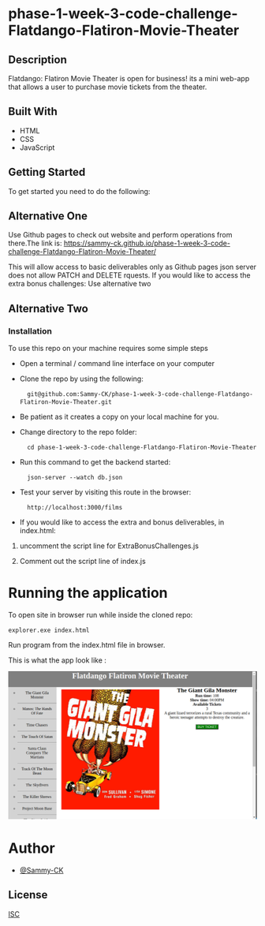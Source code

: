 # phase-1-week-3-code-challenge-Flatdango-Flatiron-Movie-Theater

## Description
Flatdango: Flatiron Movie Theater is open for business! its a mini web-app that allows a user to purchase movie tickets from the
theater.

## Built With
- HTML
- CSS
- JavaScript

## Getting Started
To get started you need to do the following:

## Alternative One
Use Github pages to check out website and perform operations from there.The link is:
                https://sammy-ck.github.io/phase-1-week-3-code-challenge-Flatdango-Flatiron-Movie-Theater/

This will allow access to basic deliverables only as Github pages json server does not allow PATCH and DELETE rquests.
If you would like to access the extra bonus challenges: 
Use alternative two

## Alternative Two
### Installation
To use this repo on your machine requires some simple steps

- Open a terminal / command line interface on your computer

- Clone the repo by using the following:

        git@github.com:Sammy-CK/phase-1-week-3-code-challenge-Flatdango-Flatiron-Movie-Theater.git

- Be patient as it creates a copy on your local machine for you.

- Change directory to the repo folder:

        cd phase-1-week-3-code-challenge-Flatdango-Flatiron-Movie-Theater

- Run this command to get the backend started:

        json-server --watch db.json
- Test your server by visiting this route in the browser:

        http://localhost:3000/films

- If you would like to access the extra and bonus deliverables, in index.html:

1) uncomment the script line for ExtraBonusChallenges.js

2) Comment out the script line of index.js

# Running the application
To open site in browser run while inside the cloned repo:

    explorer.exe index.html

Run program from the index.html file in browser.

This is what the app look like :

<img src="example.png" width="600" height="300">


# Author
- [@Sammy-CK](https://www.github.com/Sammy-CK)

## License

[ISC](https://choosealicense.com/licenses/isc/)
